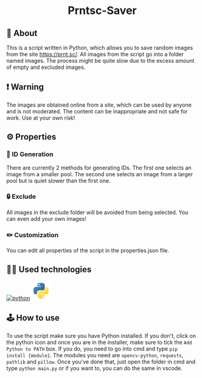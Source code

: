 <h1 align="center">Prntsc-Saver</h1>

## 👀 About
This is a script written in Python, which allows you to save random images from the site https://prnt.sc/. All images from the script go into a folder named images. The process might be quite slow due to the excess amount of empty and excluded images.

##  ❗ Warning
The images are obtained online from a site, which can be used by anyone and is not moderated. The content can be inappropriate and not safe for work. Use at your own risk!

## ⚙️ Properties
### 🚀 ID Generation
There are currently 2 methods for generating IDs. The first one selects an image from a smaller pool. The second one selects an image from a larger pool but is quiet slower than the first one. 

### 🔒 Exclude
All images in the exclude folder will be avoided from being selected. You can even add your own images!

### ✏️ Customization
You can edit all properties of the script in the properties.json file.

## 👨‍💻 Used technologies
<a href="https://code.visualstudio.com" target="_blank" rel="noreferrer"> <img src="https://img.icons8.com/color/344/visual-studio-code-2019.png" alt="python" width="50" height="50"/></a>
<a href="https://www.python.org" target="_blank" rel="noreferrer"> <img src="https://raw.githubusercontent.com/devicons/devicon/master/icons/python/python-original.svg" alt="python" width="50" height="50"/></a>

## 🕹️ How to use
To use the script make sure you have Python installed. If you don't, click on the python icon and once you are in the installer, make sure to tick the `Add Python to PATH` box. If you do, you need to go into cmd and type `pip install {module}`. The modules you need are `opencv-python`, `requests`, `pathlib` and `pillow`. Once you've done that, just open the folder in cmd and type `python main.py` or if you want to, you can do the same in vscode.